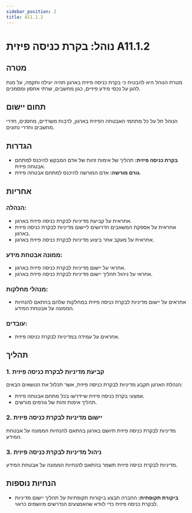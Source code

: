 ```yaml
---
sidebar_position: 2
title: A11.1.2
---
```


# נוהל: בקרת כניסה פיזית A11.1.2

## מטרה
מטרת הנוהל היא להבטיח כי בקרת כניסה פיזית בארגון תהיה יעילה ותקפה, על מנת להגן על נכסי מידע פיזיים, כגון מחשבים, שרתי אחסון ומסמכים.

## תחום יישום
הנוהל חל על כל מתחמי האבטחה הפיזית בארגון, לרבות משרדים, מחסנים, חדרי מחשבים וחדרי נתונים.

## הגדרות
- **בקרת כניסה פיזית:** תהליך של אימות זהות של אדם המבקש להיכנס למתחם אבטחה פיזית.
- **גורם מורשה:** אדם המורשה להיכנס למתחם אבטחה פיזית.

## אחריות
### הנהלה:
- אחראית על קביעת מדיניות לבקרת כניסה פיזית בארגון.
- אחראית על אספקת המשאבים הדרושים ליישום מדיניות לבקרת כניסה פיזית בארגון.
- אחראית על מעקב אחר ביצוע מדיניות לבקרת כניסה פיזית בארגון.

### ממונה אבטחת מידע:
- אחראי על יישום מדיניות לבקרת כניסה פיזית בארגון.
- אחראי על ניהול תהליך יישום מדיניות לבקרת כניסה פיזית בארגון.

### מנהלי מחלקות:
- אחראים על יישום מדיניות לבקרת כניסה פיזית במחלקות שלהם בהתאם להנחיות הממונה על אבטחת המידע.

### עובדים:
- אחראים על עמידה במדיניות לבקרת כניסה פיזית.

## תהליך
### 1. קביעת מדיניות לבקרת כניסה פיזית
הנהלת הארגון תקבע מדיניות לבקרת כניסה פיזית, אשר תכלול את הנושאים הבאים:
- אמצעי בקרת כניסה פיזית שיידרשו בכל מתחם אבטחה פיזית.
- תהליך אימות זהות של גורמים מורשים.

### 2. יישום מדיניות לבקרת כניסה פיזית
מדיניות לבקרת כניסה פיזית תיושם בארגון בהתאם להנחיות הממונה על אבטחת המידע.

### 3. ניהול מדיניות לבקרת כניסה פיזית
מדיניות לבקרת כניסה פיזית תשמר בהתאם להנחיות הממונה על אבטחת המידע.

## הנחיות נוספות
- **ביקורת תקופתית:** החברה תבצע ביקורות תקופתיות על תהליך יישום מדיניות לבקרת כניסה פיזית כדי לוודא שהאמצעים הנדרשים מיושמים כראוי.